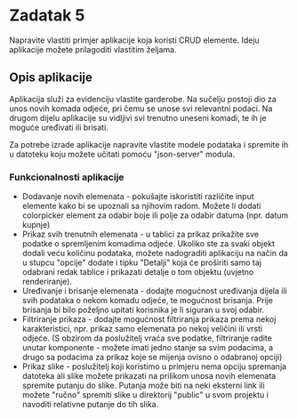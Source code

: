 # Zadatak 5

Napravite vlastiti primjer aplikacije koja koristi CRUD elemente. Ideju aplikacije možete prilagoditi vlastitim željama.

## Opis aplikacije

Aplikacija služi za evidenciju vlastite garderobe. Na sučelju postoji dio za unos novih komada odjeće, pri čemu se unose svi relevantni podaci. Na drugom dijelu aplikacije su vidljivi svi trenutno uneseni komadi, te ih je moguće uređivati ili brisati.

Za potrebe izrade aplikacije napravite vlastite modele podataka i spremite ih u datoteku koju možete učitati pomoću "json-server" modula.

### Funkcionalnosti aplikacije

- Dodavanje novih elemenata - pokušajte iskoristiti različite input elemente kako bi se upoznali sa njihovim radom. Možete li dodati colorpicker element za odabir boje ili polje za odabir datuma (npr. datum kupnje)
- Prikaz svih trenutnih elemenata - u tablici za prikaz prikažite sve podatke o spremljenim komadima odjeće. Ukoliko ste za svaki objekt dodali veću količinu podataka, možete nadograditi aplikaciju na način da u stupcu "opcije" dodate i tipku "Detalji" koja će proširiti samo taj odabrani redak tablice i prikazati detalje o tom objektu (uvjetno renderiranje).
- Uređivanje i brisanje elemenata - dodajte mogućnost uređivanja dijela ili svih podataka o nekom komadu odjeće, te mogućnost brisanja. Prije brisanja bi bilo poželjno upitati korisnika je li siguran u svoj odabir.
- Filtriranje prikaza - dodajte mogućnost filtriranja prikaza prema nekoj karakteristici, npr. prikaz samo elemenata po nekoj veličini ili vrsti odjeće. (S obzirom da poslužitelj vraća sve podatke, filtriranje radite unutar komponente - možete imati jedno stanje sa svim podacima, a drugo sa podacima za prikaz koje se mijenja ovisno o odabranoj opciji)
- Prikaz slike - poslužitelj koji koristimo u primjeru nema opciju spremanja datoteka ali slike možete prikazati na prilikom unosa novih elemenata spremite putanju do slike. Putanja može biti na neki eksterni link ili možete "ručno" spremiti slike u direktorij "public" u svom projektu i navoditi relativne putanje do tih slika.

